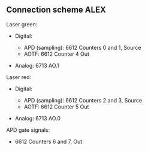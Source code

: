 ## Connection scheme ALEX

Laser green:

* Digital:
  + APD (sampling): 6612 Counters 0 and 1, Source
  + AOTF: 6612 Counter 4 Out

* Analog: 6713 AO.1

Laser red:

* Digital:
  + APD (sampling): 6612 Counters 2 and 3, Source
  + AOTF: 6612 Counter 5 Out

* Analog: 6713 AO.0

APD gate signals:

* 6612 Counters 6 and 7, Out